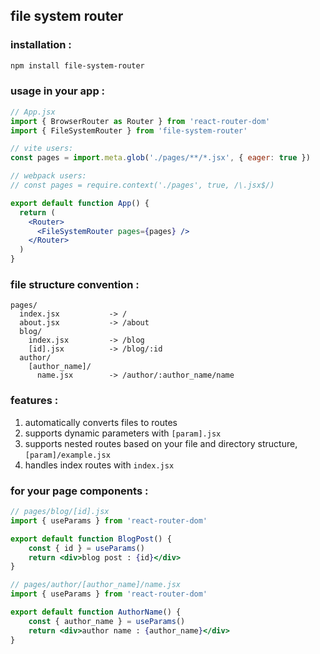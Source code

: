## file system router

### installation :

```bash
npm install file-system-router
```

### usage in your app :

```jsx
// App.jsx
import { BrowserRouter as Router } from 'react-router-dom'
import { FileSystemRouter } from 'file-system-router'

// vite users:
const pages = import.meta.glob('./pages/**/*.jsx', { eager: true })

// webpack users:
// const pages = require.context('./pages', true, /\.jsx$/)

export default function App() {
  return (
    <Router>
      <FileSystemRouter pages={pages} />
    </Router>
  )
}
```

### file structure convention :

```
pages/
  index.jsx           -> /
  about.jsx           -> /about
  blog/
    index.jsx         -> /blog
    [id].jsx          -> /blog/:id
  author/
    [author_name]/
      name.jsx        -> /author/:author_name/name
```

### features :

1. automatically converts files to routes
2. supports dynamic parameters with `[param].jsx`
3. supports nested routes based on your file and directory structure, `[param]/example.jsx`
4. handles index routes with `index.jsx`

### for your page components :

```jsx
// pages/blog/[id].jsx
import { useParams } from 'react-router-dom'

export default function BlogPost() {
    const { id } = useParams()
    return <div>blog post : {id}</div>
}

// pages/author/[author_name]/name.jsx
import { useParams } from 'react-router-dom'

export default function AuthorName() {
    const { author_name } = useParams()
    return <div>author name : {author_name}</div>
}
```